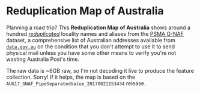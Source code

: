 # Reduplication Map of Australia

Planning a road trip? This **Reduplication Map of Australia** shows around a hundred *[reduplicated][LORAPC]* locality names and aliases from the [PSMA G-NAF][G-NAF] dataset, a comprehensive list of Australian addresses available from [`data.gov.au`][dgaugnaf] on the condition that you don't attempt to use it to send physical mail unless you have some other means to verify you're not wasting Australia Post's time.

The raw data is ~6GB raw, so I'm not decoding it live to produce the feature collection. Sorry! If it helps, the map is based on the `AUG17_GNAF_PipeSeparatedValue_20170821153434` release.

[LORAPC]: https://en.wikipedia.org/wiki/List_of_reduplicated_Australian_place_names
[G-NAF]: https://www.psma.com.au/products/g-naf
[dgaugnaf]: https://data.gov.au/dataset/geocoded-national-address-file-g-naf
